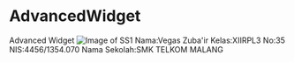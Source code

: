 # AdvancedWidget
Advanced Widget
![Image of SS1](https://vegas.github.com/images/SSAW11.png)
Nama:Vegas Zuba'ir
Kelas:XIIRPL3
No:35
NIS:4456/1354.070
Nama Sekolah:SMK TELKOM MALANG
